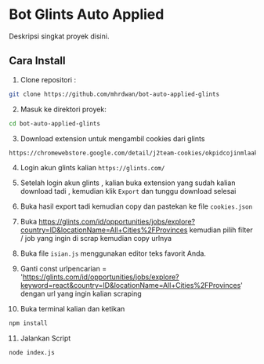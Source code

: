 # Bot Glints Auto Applied

Deskripsi singkat proyek disini.

## Cara Install

1. Clone repositori :

```bash
git clone https://github.com/mhrdwan/bot-auto-applied-glints
```

2. Masuk ke direktori proyek:

```bash
cd bot-auto-applied-glints
```

3. Download extension untuk mengambil cookies dari glints

```bash
https://chromewebstore.google.com/detail/j2team-cookies/okpidcojinmlaakglciglbpcpajaibco
```

4. Login akun glints kalian `https://glints.com/`

5. Setelah login akun glints , kalian buka extension yang sudah kalian download tadi , kemudian klik `Export` dan tunggu download selesai

6. Buka hasil export tadi kemudian copy dan pastekan ke file `cookies.json`

7. Buka https://glints.com/id/opportunities/jobs/explore?country=ID&locationName=All+Cities%2FProvinces kemudian pilih filter / job yang ingin di scrap kemudian copy urlnya

8. Buka file `isian.js` menggunakan editor teks favorit Anda.

9. Ganti const urlpencarian = 'https://glints.com/id/opportunities/jobs/explore?keyword=react&country=ID&locationName=All+Cities%2FProvinces' dengan url yang ingin kalian scraping

10. Buka terminal kalian dan ketikan

```bash
npm install
```

11. Jalankan Script

```bash
node index.js
```
